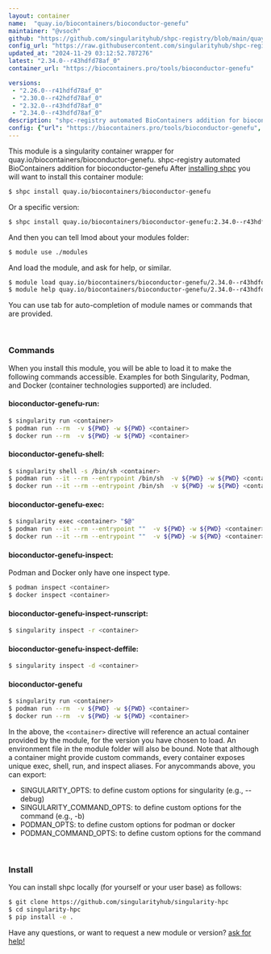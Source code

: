 ```yaml
---
layout: container
name:  "quay.io/biocontainers/bioconductor-genefu"
maintainer: "@vsoch"
github: "https://github.com/singularityhub/shpc-registry/blob/main/quay.io/biocontainers/bioconductor-genefu/container.yaml"
config_url: "https://raw.githubusercontent.com/singularityhub/shpc-registry/main/quay.io/biocontainers/bioconductor-genefu/container.yaml"
updated_at: "2024-11-29 03:12:52.787276"
latest: "2.34.0--r43hdfd78af_0"
container_url: "https://biocontainers.pro/tools/bioconductor-genefu"

versions:
 - "2.26.0--r41hdfd78af_0"
 - "2.30.0--r42hdfd78af_0"
 - "2.32.0--r43hdfd78af_0"
 - "2.34.0--r43hdfd78af_0"
description: "shpc-registry automated BioContainers addition for bioconductor-genefu"
config: {"url": "https://biocontainers.pro/tools/bioconductor-genefu", "maintainer": "@vsoch", "description": "shpc-registry automated BioContainers addition for bioconductor-genefu", "latest": {"2.34.0--r43hdfd78af_0": "sha256:13ea3dcec3825272762346d0c4357218d0afa12f47ec05bbabcac3777c218d66"}, "tags": {"2.26.0--r41hdfd78af_0": "sha256:3186faac563ab6ba6db044d2fb9b0885c53cb1a6c50d9a8ef4d480fdb978e98f", "2.30.0--r42hdfd78af_0": "sha256:aff83f2b8b04362afb3ec6092f89e5579b552bb2bf7accea44099030e816b227", "2.32.0--r43hdfd78af_0": "sha256:4097e61ff6aecac20bb86e8a40217f71679d6d0255d37faa32b52221e142b2f2", "2.34.0--r43hdfd78af_0": "sha256:13ea3dcec3825272762346d0c4357218d0afa12f47ec05bbabcac3777c218d66"}, "docker": "quay.io/biocontainers/bioconductor-genefu"}
---
```


This module is a singularity container wrapper for quay.io/biocontainers/bioconductor-genefu.
shpc-registry automated BioContainers addition for bioconductor-genefu
After [installing shpc](#install) you will want to install this container module:


```bash
$ shpc install quay.io/biocontainers/bioconductor-genefu
```

Or a specific version:

```bash
$ shpc install quay.io/biocontainers/bioconductor-genefu:2.34.0--r43hdfd78af_0
```

And then you can tell lmod about your modules folder:

```bash
$ module use ./modules
```

And load the module, and ask for help, or similar.

```bash
$ module load quay.io/biocontainers/bioconductor-genefu/2.34.0--r43hdfd78af_0
$ module help quay.io/biocontainers/bioconductor-genefu/2.34.0--r43hdfd78af_0
```

You can use tab for auto-completion of module names or commands that are provided.

<br>

### Commands

When you install this module, you will be able to load it to make the following commands accessible.
Examples for both Singularity, Podman, and Docker (container technologies supported) are included.

#### bioconductor-genefu-run:

```bash
$ singularity run <container>
$ podman run --rm  -v ${PWD} -w ${PWD} <container>
$ docker run --rm  -v ${PWD} -w ${PWD} <container>
```

#### bioconductor-genefu-shell:

```bash
$ singularity shell -s /bin/sh <container>
$ podman run --it --rm --entrypoint /bin/sh  -v ${PWD} -w ${PWD} <container>
$ docker run --it --rm --entrypoint /bin/sh  -v ${PWD} -w ${PWD} <container>
```

#### bioconductor-genefu-exec:

```bash
$ singularity exec <container> "$@"
$ podman run --it --rm --entrypoint ""  -v ${PWD} -w ${PWD} <container> "$@"
$ docker run --it --rm --entrypoint ""  -v ${PWD} -w ${PWD} <container> "$@"
```

#### bioconductor-genefu-inspect:

Podman and Docker only have one inspect type.

```bash
$ podman inspect <container>
$ docker inspect <container>
```

#### bioconductor-genefu-inspect-runscript:

```bash
$ singularity inspect -r <container>
```

#### bioconductor-genefu-inspect-deffile:

```bash
$ singularity inspect -d <container>
```



#### bioconductor-genefu

```bash
$ singularity run <container>
$ podman run --rm  -v ${PWD} -w ${PWD} <container>
$ docker run --rm  -v ${PWD} -w ${PWD} <container>
```


In the above, the `<container>` directive will reference an actual container provided
by the module, for the version you have chosen to load. An environment file in the
module folder will also be bound. Note that although a container
might provide custom commands, every container exposes unique exec, shell, run, and
inspect aliases. For anycommands above, you can export:

 - SINGULARITY_OPTS: to define custom options for singularity (e.g., --debug)
 - SINGULARITY_COMMAND_OPTS: to define custom options for the command (e.g., -b)
 - PODMAN_OPTS: to define custom options for podman or docker
 - PODMAN_COMMAND_OPTS: to define custom options for the command

<br>

### Install

You can install shpc locally (for yourself or your user base) as follows:

```bash
$ git clone https://github.com/singularityhub/singularity-hpc
$ cd singularity-hpc
$ pip install -e .
```

Have any questions, or want to request a new module or version? [ask for help!](https://github.com/singularityhub/singularity-hpc/issues)